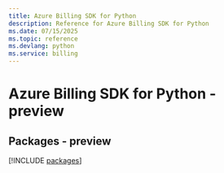 ```yaml
---
title: Azure Billing SDK for Python
description: Reference for Azure Billing SDK for Python
ms.date: 07/15/2025
ms.topic: reference
ms.devlang: python
ms.service: billing
---
```

# Azure Billing SDK for Python - preview
## Packages - preview
[!INCLUDE [packages](billing-index.md)]